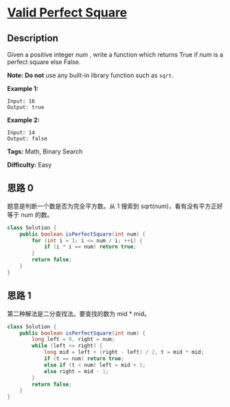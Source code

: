 # [Valid Perfect Square][title]

## Description

Given a positive integer _num_ , write a function which returns True if _num_ is a perfect square else False.

**Note:** **Do not** use any built-in library function such as `sqrt`.

**Example 1:**

```
Input: 16
Output: true
```

**Example 2:**

```
Input: 14
Output: false
```

**Tags:** Math, Binary Search

**Difficulty:** Easy

## 思路 0

题意是判断一个数是否为完全平方数。从 1 搜索到 sqrt(num)，看有没有平方正好等于 num 的数。

``` java
class Solution {
    public boolean isPerfectSquare(int num) {
        for (int i = 1; i <= num / i; ++i) {
            if (i * i == num) return true;
        }
        return false;
    }
}
```

## 思路 1

第二种解法是二分查找法。要查找的数为 mid * mid。

``` java
class Solution {
    public boolean isPerfectSquare(int num) {
        long left = 0, right = num;
        while (left <= right) {
            long mid = left + (right - left) / 2, t = mid * mid;
            if (t == num) return true;
            else if (t < num) left = mid + 1;
            else right = mid - 1;
        }
        return false;
    }
}
```

[title]: https://leetcode.com/problems/valid-perfect-square
